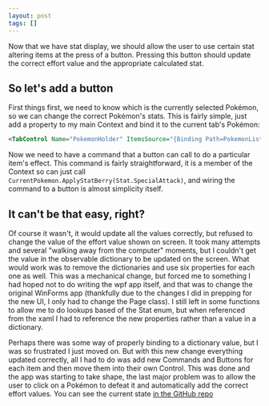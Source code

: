 ```yaml
---
layout: post
tags: []
---
```

Now that we have stat display, we should allow the user to use certain stat altering items at the press of a button. Pressing this button should update the correct effort value and the appropriate calculated stat.

## So let's add a button

First things first, we need to know which is the currently selected Pokémon, so we can change the correct Pokémon's stats. This is fairly simple, just add a property to my main Context and bind it to the current tab's Pokémon:

```xml
<TabControl Name="PokemonHolder" ItemsSource="{Binding Path=PokemonList}" SelectedItem="{Binding Path=CurrentPokemon}" DockPanel.Dock="Left">;
```

Now we need to have a command that a button can call to do a particular item's effect. This command is fairly straightforward, it is a member of the Context so can just call `CurrentPokemon.ApplyStatBerry(Stat.SpecialAttack)`, and wiring the command to a button is almost simplicity itself.

## It can't be that easy, right?

Of course it wasn't, it would update all the values correctly, but refused to change the value of the effort value shown on screen. It took many attempts and several "walking away from the computer" moments, but I couldn't get the value in the observable dictionary to be updated on the screen. What would work was to remove the dictionaries and use six properties for each one as well. This was a mechanical change, but forced me to something I had hoped not to do writing the wpf app itself, and that was to change the original WinForms app (thankfully due to the changes I did in prepping for the new UI, I only had to change the Page class). I still left in some functions to allow me to do lookups based of the Stat enum, but when referenced from the xaml I had to reference the new properties rather than a value in a dictionary.

Perhaps there was some way of properly binding to a dictionary value, but I was so frustrated I just moved on. But with this new change everything updated correctly, all I had to do was add new Commands and Buttons for each item and then move them into their own Control. This was done and the app was starting to take shape, the last major problem was to allow the user to click on a Pokémon to defeat it and automatically add the correct effort values. You can see the current state [in the GitHub repo](https://github.com/PeterGerrard/EVTracker/tree/02b023220ffccffba163821cf4e6bef4f0a14b8a)
